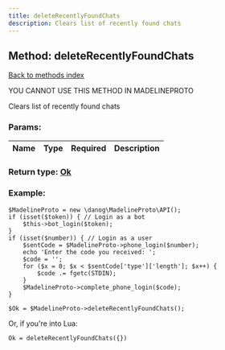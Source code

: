 ```yaml
---
title: deleteRecentlyFoundChats
description: Clears list of recently found chats
---
```

## Method: deleteRecentlyFoundChats  
[Back to methods index](index.md)


YOU CANNOT USE THIS METHOD IN MADELINEPROTO


Clears list of recently found chats

### Params:

| Name     |    Type       | Required | Description |
|----------|:-------------:|:--------:|------------:|


### Return type: [Ok](../types/Ok.md)

### Example:


```
$MadelineProto = new \danog\MadelineProto\API();
if (isset($token)) { // Login as a bot
    $this->bot_login($token);
}
if (isset($number)) { // Login as a user
    $sentCode = $MadelineProto->phone_login($number);
    echo 'Enter the code you received: ';
    $code = '';
    for ($x = 0; $x < $sentCode['type']['length']; $x++) {
        $code .= fgetc(STDIN);
    }
    $MadelineProto->complete_phone_login($code);
}

$Ok = $MadelineProto->deleteRecentlyFoundChats();
```

Or, if you're into Lua:

```
Ok = deleteRecentlyFoundChats({})
```

